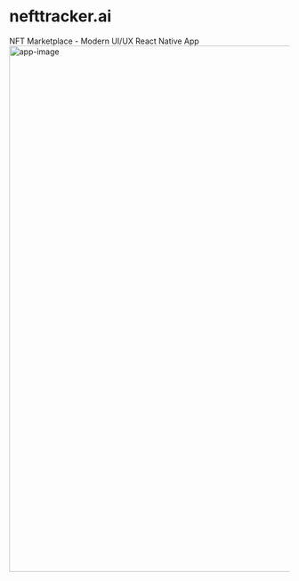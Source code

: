 # nefttracker.ai
NFT Marketplace - Modern UI/UX React Native App<img width="946" alt="app-image" src="https://github.com/patilsp/nefttracker.ai/assets/35653819/baf06c15-a1a2-4303-a5ee-e3febcef1324">
